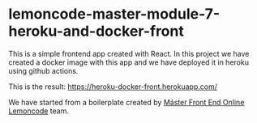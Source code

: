 # lemoncode-master-module-7-heroku-and-docker-front

This is a simple frontend app created with React. In this project we have created a docker image with this app and we have deployed it in heroku using github actions.

This is the result: https://heroku-docker-front.herokuapp.com/

We have started from a boilerplate created by [Máster Front End Online Lemoncode](https://lemoncode.net/master-frontend#inicio-banner) team.
